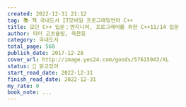 ```yaml
---
created: 2022-12-31 21:12
tag: 📚 책 국내도서 IT모바일 프로그래밍언어 C++
title: 모던 C++ 입문：엔지니어, 프로그래머를 위한 C++11/14 입문
author: 피터 고츠슐링, 옥찬호
category: 국내도서
total_page: 568
publish_date: 2017-12-28
cover_url: http://image.yes24.com/goods/57615943/XL
status: 📖 읽고있어
start_read_date: 2022-12-31
finish_read_date: 2022-12-31
my_rate: 0
book_note: ...
---
```





